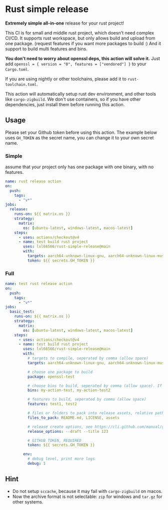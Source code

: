 # Rust simple release

**Extremely simple all-in-one** release for your rust project!

This CI is for small and middle rust project, which doesn't need complex CI/CD. It supports rust workspace, but only allows build and upload from one package. (request features if you want more packages to build :) And it support to build multi features and bins.

**You don't need to worry about openssl deps, this action will solve it.** Just add `openssl = { version = "0", features = ["vendored"] }` to your `Cargo.toml`.

If you are using nightly or other toolchains, please add it to `rust-toolchain.toml`.

This action will automatically setup rust dev environment, and other tools like `cargo-zigbuild`. We don't use containers, so if you have other dependencies, just install them before running this action.

## Usage

Please set your Github token before using this action. The example below uses `GH_TOKEN` as the secret name, you can change it to your own secret name.

### Simple

assume that your project only has one package with one binary, with no features.

```yaml
name: rust release action
on:
  push:
    tags:
      - "v*"
jobs:
  release:
    runs-on: ${{ matrix.os }}
    strategy:
      matrix:
        os: [ubuntu-latest, windows-latest, macos-latest]
    steps:
      - uses: actions/checkout@v4
      - name: test build rust project
        uses: lxl66566/rust-simple-release@main
        with:
          targets: aarch64-unknown-linux-gnu, aarch64-unknown-linux-musl, x86_64-pc-windows-msvc, x86_64-unknown-linux-musl, x86_64-unknown-linux-gnu, aarch64-apple-darwin, x86_64-apple-darwin
          token: ${{ secrets.GH_TOKEN }}
```

### Full

```yaml
name: test rust release action
on:
  push:
    tags:
      - "v*"
jobs:
  basic_test:
    runs-on: ${{ matrix.os }}
    strategy:
      matrix:
        os: [ubuntu-latest, windows-latest, macos-latest]
    steps:
      - uses: actions/checkout@v4
      - name: test build rust project
        uses: lxl66566/rust-simple-release@main
        with:
          # targets to compile, seperated by comma (allow space)
          targets: aarch64-unknown-linux-gnu, aarch64-unknown-linux-musl, x86_64-pc-windows-msvc, x86_64-unknown-linux-musl, x86_64-unknown-linux-gnu, aarch64-apple-darwin, x86_64-apple-darwin

          # choose one package to build
          package: openssl-test

          # choose bins to build, seperated by comma (allow space). If not set, it will build all bins in the package.
          bins: my-action-test, my-action-test2

          # features to build, seperated by comma (allow space)
          features: test1, test2

          # files or folders to pack into release assets, relative path seperated by comma
          files_to_pack: README.md, LICENSE, assets

          # release create options, see https://cli.github.com/manual/gh_release_create
          release_options: --draft --title 123

          # GITHUB TOKEN, REQUIRED
          token: ${{ secrets.GH_TOKEN }}

        env:
          # debug level, print more logs
          debug: 1
```

## Hint

- Do not setup `sccache`, because it may fail with `cargo-zigbuild` on macos.
- Now the archive format is not selectable: `zip` for windows and `tar.gz` for other systems.
